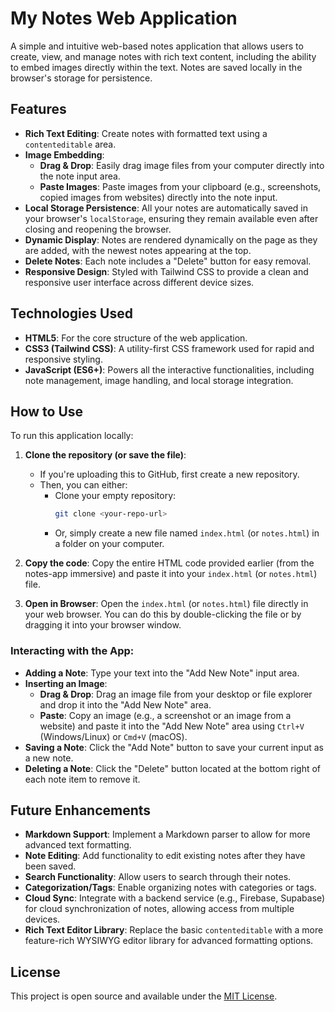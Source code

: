 # My Notes Web Application

A simple and intuitive web-based notes application that allows users to create, view, and manage notes with rich text content, including the ability to embed images directly within the text. Notes are saved locally in the browser's storage for persistence.

## Features

- **Rich Text Editing**: Create notes with formatted text using a `contenteditable` area.
- **Image Embedding**:
  - **Drag & Drop**: Easily drag image files from your computer directly into the note input area.
  - **Paste Images**: Paste images from your clipboard (e.g., screenshots, copied images from websites) directly into the note input.
- **Local Storage Persistence**: All your notes are automatically saved in your browser's `localStorage`, ensuring they remain available even after closing and reopening the browser.
- **Dynamic Display**: Notes are rendered dynamically on the page as they are added, with the newest notes appearing at the top.
- **Delete Notes**: Each note includes a "Delete" button for easy removal.
- **Responsive Design**: Styled with Tailwind CSS to provide a clean and responsive user interface across different device sizes.

## Technologies Used

- **HTML5**: For the core structure of the web application.
- **CSS3 (Tailwind CSS)**: A utility-first CSS framework used for rapid and responsive styling.
- **JavaScript (ES6+)**: Powers all the interactive functionalities, including note management, image handling, and local storage integration.

## How to Use

To run this application locally:

1. **Clone the repository (or save the file)**:
   - If you're uploading this to GitHub, first create a new repository.
   - Then, you can either:
     - Clone your empty repository:  
       ```bash
       git clone <your-repo-url>
       ```
     - Or, simply create a new file named `index.html` (or `notes.html`) in a folder on your computer.

2. **Copy the code**: Copy the entire HTML code provided earlier (from the notes-app immersive) and paste it into your `index.html` (or `notes.html`) file.

3. **Open in Browser**: Open the `index.html` (or `notes.html`) file directly in your web browser. You can do this by double-clicking the file or by dragging it into your browser window.

### Interacting with the App:

- **Adding a Note**: Type your text into the "Add New Note" input area.
- **Inserting an Image**:
  - **Drag & Drop**: Drag an image file from your desktop or file explorer and drop it into the "Add New Note" area.
  - **Paste**: Copy an image (e.g., a screenshot or an image from a website) and paste it into the "Add New Note" area using `Ctrl+V` (Windows/Linux) or `Cmd+V` (macOS).
- **Saving a Note**: Click the "Add Note" button to save your current input as a new note.
- **Deleting a Note**: Click the "Delete" button located at the bottom right of each note item to remove it.

## Future Enhancements

- **Markdown Support**: Implement a Markdown parser to allow for more advanced text formatting.
- **Note Editing**: Add functionality to edit existing notes after they have been saved.
- **Search Functionality**: Allow users to search through their notes.
- **Categorization/Tags**: Enable organizing notes with categories or tags.
- **Cloud Sync**: Integrate with a backend service (e.g., Firebase, Supabase) for cloud synchronization of notes, allowing access from multiple devices.
- **Rich Text Editor Library**: Replace the basic `contenteditable` with a more feature-rich WYSIWYG editor library for advanced formatting options.

## License

This project is open source and available under the [MIT License](https://opensource.org/licenses/MIT). 
